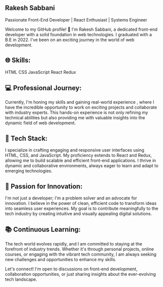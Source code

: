 **Rakesh Sabbani**
---------------------------------------------------------


Passionate Front-End Developer | React Enthusiast | Systems Engineer

Welcome to my GitHub profile! 👋 I'm Rakesh Sabbani, a dedicated front-end developer with a solid foundation in web technologies. I graduated with a B.E in 2022. I've been on an exciting journey in the world of web development.

**🌐 Skills:**
----------------------------------------------------------
HTML
CSS
JavaScript
React
Redux


💻 Professional Journey:
-----------------------------------------------------------
Currently, I'm honing my skills and gaining real-world experience , where I have the incredible opportunity to work on exciting projects and collaborate with industry experts. This hands-on experience is not only refining my technical abilities but also providing me with valuable insights into the dynamic field of web development.

🔧 Tech Stack:
----------------------------------------------------------
I specialize in crafting engaging and responsive user interfaces using HTML, CSS, and JavaScript. My proficiency extends to React and Redux, allowing me to build scalable and efficient front-end applications. I thrive in dynamic and collaborative environments, always eager to learn and adapt to emerging technologies.

🌟 Passion for Innovation:
----------------------------------------------------------
I'm not just a developer; I'm a problem solver and an advocate for innovation. I believe in the power of clean, efficient code to transform ideas into seamless user experiences. My goal is to contribute meaningfully to the tech industry by creating intuitive and visually appealing digital solutions.

📚 Continuous Learning:
--------------------------------------------------------------
The tech world evolves rapidly, and I am committed to staying at the forefront of industry trends. Whether it's through personal projects, online courses, or engaging with the vibrant tech community, I am always seeking new challenges and opportunities to enhance my skills.

Let's connect! I'm open to discussions on front-end development, collaboration opportunities, or just sharing insights about the ever-evolving tech landscape.

